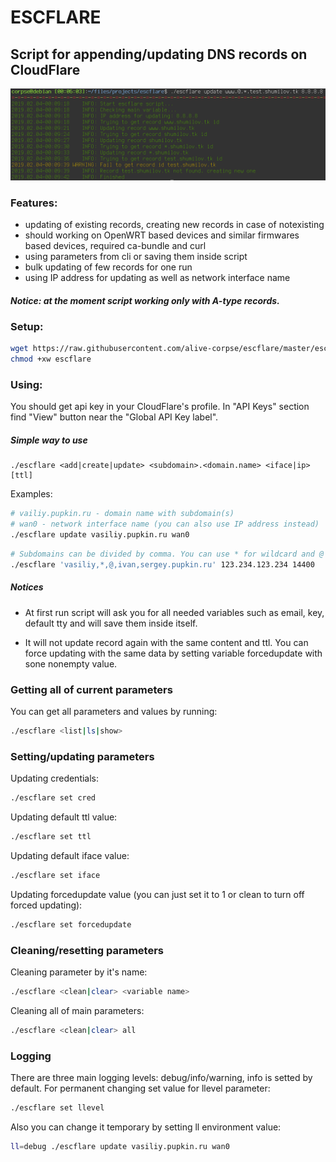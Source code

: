 # ESCFLARE

## Script for appending/updating DNS records on CloudFlare

![](https://github.com/alive-corpse/escflare/raw/master/screen.png)

### Features:
* updating of existing records, creating new records in case of notexisting
* should working on OpenWRT based devices and similar firmwares based devices, required ca-bundle and curl
* using parameters from cli or saving them inside script
* bulk updating of few records for one run
* using IP address for updating as well as network interface name

##### Notice: at the moment script working only with A-type records.

### Setup:
```bash
wget https://raw.githubusercontent.com/alive-corpse/escflare/master/escflare
chmod +xw escflare
```

### Using:

You should get api key in your CloudFlare's profile. In "API Keys" section
find "View" button near the "Global API Key label".

##### Simple way to use
```
./escflare <add|create|update> <subdomain>.<domain.name> <iface|ip> [ttl]
```
Examples:
```bash
# vailiy.pupkin.ru - domain name with subdomain(s)
# wan0 - network interface name (you can also use IP address instead)
./escflare update vasiliy.pupkin.ru wan0
```
```bash
# Subdomains can be divided by comma. You can use * for wildcard and @ for root record. If some record is not exists, it will be created. 
./escflare 'vasiliy,*,@,ivan,sergey.pupkin.ru' 123.234.123.234 14400
```

##### Notices
* At first run script will ask you for all needed variables such as email, key, default tty and will save them inside itself.

* It will not update record again with the same content and ttl. You can force updating with the same data by setting variable forcedupdate with sone nonempty value.


### Getting all of current parameters
You can get all parameters and values by running:
```bash
./escflare <list|ls|show>
```

### Setting/updating parameters

Updating credentials:
```bash
./escflare set cred
```

Updating default ttl value:
```bash
./escflare set ttl
```

Updating default iface value:
```bash
./escflare set iface
```

Updating forcedupdate value (you can just set it to 1 or clean to turn off forced updating):
```bash
./escflare set forcedupdate
```

### Cleaning/resetting parameters

Cleaning parameter by it's name:
```bash
./escflare <clean|clear> <variable name>
```

Cleaning all of main parameters:
```bash
./escflare <clean|clear> all
```

### Logging

There are three main logging levels: debug/info/warning, info is setted by default. For permanent changing set value for llevel parameter:
```bash
./escflare set llevel
```
Also you can change it temporary by setting ll environment value:
```bash
ll=debug ./escflare update vasiliy.pupkin.ru wan0
```

